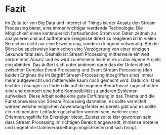 ﻿# Fazit

Im Zeitalter von Big Data und Internet of Things ist der Ansatz den Stream Processing bietet, eine immer wichtiger werdende Technologie. Die Möglichkeit einen kontinuierlich fortlaufenden Strom von Daten zeitnah zu analysieren und auf auftretende Ereignisse direkt zu reagieren ist in vielen Bereichen nicht nur eine Erweiterung, sondern dringend notwendig. Bei der Börse beispielsweise kann schon eine Verzögerung von einer einzigen Sekunde fatal sein. Deshalb ist Stream Processing mittlerweile ein weit verbreiteter Ansatz und es wird zunehmend leichter es in das eigene Projekt einzubinden. Das äußert sich unter anderem darin das der Unterschied zwischen Complex Event Processing und Event Stream Processing (den beiden Engines die im Begriff Stream Processing inbegriffen sind) immer mehr aufgeweicht und mittlerweile kaum noch gemacht wird. Dadurch ist es leichter Lösungen zu finden die auf die eigenen Bedürfnisse zugeschnitten sind und dennoch eine hohe Kompatibilität zu anderen Systemen aufweisen. Diese Arbeit sollte eine gute Einführung in das Thema und die Funktionsweise von Stream Processing darstellen, es sollte vermittelt werden welche möglichen Anwendungsfelder es bereits gibt und es sollte ein rudimentärer Leitfaden geschaffen worden sein, welcher eine Orientierungshilfe für Einsteiger bietet. Zuletzt sollte klar geworden sein, dass Stream Processing im richtigen Bereich angewandt, immense Vorteile und ungeahnte Datenverarbeitungsmöglichkeiten mit sich bringt.
